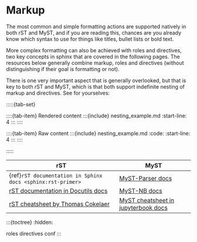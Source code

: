 # Markup

The most common and simple formatting actions are supported natively in both rST
and MyST, and if you are reading this, chances are you already know which
syntax to use for things like titles, bullet lists or bold text.

More complex formatting can also be achieved with roles and directives, two
key concepts in sphinx that are covered in the following pages.
The resources below generally combine markup, roles and directives
(without distinguishing if their goal is formatting or not).

There is one very important aspect that is generally overlooked, but that is key
to both rST and MyST, which is that both support indefinite nesting of
markup and directives. See for yourselves:

:::::{tab-set}

::::{tab-item} Rendered content
:::{include} nesting_example.md
:start-line: 4
:::
::::

::::{tab-item} Raw content
:::{include} nesting_example.md
:code:
:start-line: 4
:::
::::

:::::

| rST | MyST |
|---|---|
| {ref}`rST documentation in Sphinx docs <sphinx:rst-primer>` | [MyST-Parser docs](https://myst-parser.readthedocs.io/en/latest/index.html) |
| [rST documentation in Docutils docs](https://docutils.sourceforge.io/docs/user/rst/quickref.html) | [MyST-NB docs](https://myst-nb.readthedocs.io/en/latest/) |
| [rST cheatsheet by Thomas Cokelaer](https://thomas-cokelaer.info/tutorials/sphinx/rest_syntax.html) | [MyST cheatsheet in jupyterbook docs](https://jupyterbook.org/reference/cheatsheet.html) |

:::{toctree}
:hidden:

roles
directives
conf
:::

